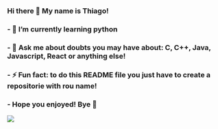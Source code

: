 ### Hi there 👋 My name is Thiago!
### - 🌱 I’m currently learning python 
### - 💬 Ask me about doubts you may have about: C, C++, Java, Javascript, React or anything else!
### - ⚡ Fun fact: to do this README file you just have to create a repositorie with rou name!
### - Hope you enjoyed! Bye 👋
<img src="https://pa1.narvii.com/6989/dde19972c93cfe626a69b72106095a19346215f7r1-287-400_hq.gif" />
<!--
**Thiaguinho27/Thiaguinho27** is a ✨ _special_ ✨ repository because its `README.md` (this file) appears on your GitHub profile.

Here are some ideas to get you started:

- 🔭 I’m currently working on ...
- 🌱 I’m currently learning ...
- 👯 I’m looking to collaborate on ...
- 🤔 I’m looking for help with ...
- 💬 Ask me about ...
- 📫 How to reach me: ...
- 😄 Pronouns: ...
- ⚡ Fun fact: ...
-->
